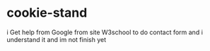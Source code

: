 # cookie-stand
i Get help from Google from site W3school to do contact form and i understand it 
and im not finish yet